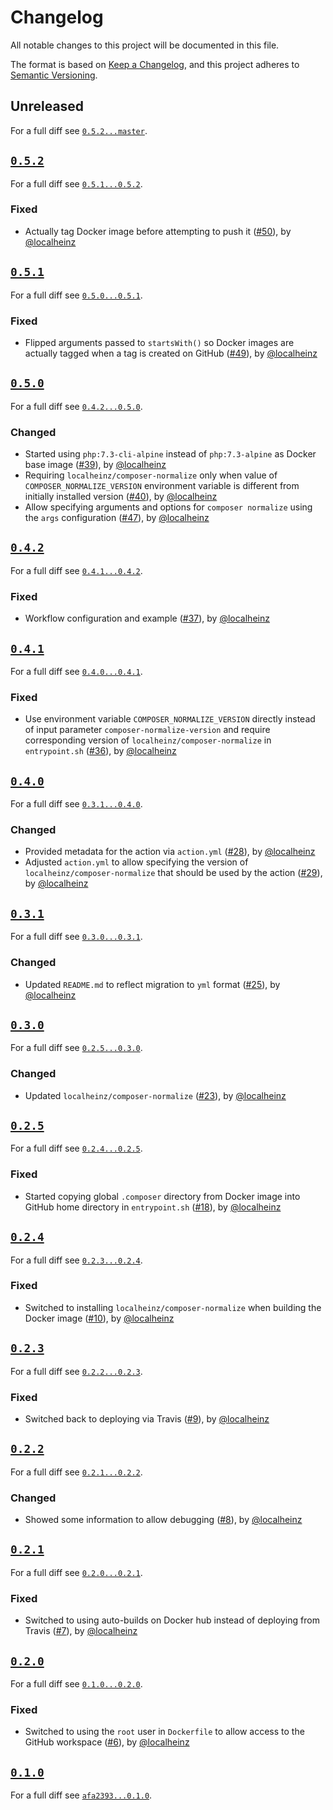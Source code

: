 # Changelog

All notable changes to this project will be documented in this file.

The format is based on [Keep a Changelog](https://keepachangelog.com/en/1.0.0/), and this project adheres to [Semantic Versioning](https://semver.org/spec/v2.0.0.html).

## Unreleased

For a full diff see [`0.5.2...master`][0.5.2...master].

## [`0.5.2`][0.5.2]

For a full diff see [`0.5.1...0.5.2`][0.5.1...0.5.2].

### Fixed

* Actually tag Docker image before attempting to push it ([#50]), by [@localheinz]

## [`0.5.1`][0.5.1]

For a full diff see [`0.5.0...0.5.1`][0.5.0...0.5.1].

### Fixed

* Flipped arguments passed to `startsWith()` so Docker images are actually tagged when a tag is created on GitHub ([#49]), by [@localheinz]

## [`0.5.0`][0.5.0]

For a full diff see [`0.4.2...0.5.0`][0.4.2...0.5.0].

### Changed

* Started using `php:7.3-cli-alpine` instead of `php:7.3-alpine` as Docker base image ([#39]), by [@localheinz]
* Requiring `localheinz/composer-normalize` only when value of `COMPOSER_NORMALIZE_VERSION` environment variable is different from initially installed version ([#40]), by [@localheinz]
* Allow specifying arguments and options for `composer normalize` using the `args` configuration ([#47]), by [@localheinz]

## [`0.4.2`][0.4.2]

For a full diff see [`0.4.1...0.4.2`][0.4.1...0.4.2].

### Fixed

* Workflow configuration and example ([#37]), by [@localheinz]

## [`0.4.1`][0.4.1]

For a full diff see [`0.4.0...0.4.1`][0.4.0...0.4.1].

### Fixed

* Use environment variable `COMPOSER_NORMALIZE_VERSION` directly instead of input parameter `composer-normalize-version` and require corresponding version of `localheinz/composer-normalize` in `entrypoint.sh` ([#36]), by [@localheinz]

## [`0.4.0`][0.4.0]

For a full diff see [`0.3.1...0.4.0`][0.3.1...0.4.0].

### Changed

* Provided metadata for the action via `action.yml` ([#28]), by [@localheinz]
* Adjusted `action.yml` to allow specifying the version of `localheinz/composer-normalize` that should be used by the action ([#29]), by [@localheinz]

## [`0.3.1`][0.3.1]

For a full diff see [`0.3.0...0.3.1`][0.3.0...0.3.1].

### Changed

* Updated `README.md` to reflect migration to `yml` format ([#25]), by [@localheinz]

## [`0.3.0`][0.3.0]

For a full diff see [`0.2.5...0.3.0`][0.2.5...0.3.0].

### Changed

* Updated `localheinz/composer-normalize` ([#23]), by [@localheinz]

## [`0.2.5`][0.2.5]

For a full diff see [`0.2.4...0.2.5`][0.2.4...0.2.5].

### Fixed

* Started copying global `.composer` directory from Docker image into GitHub home directory in `entrypoint.sh` ([#18]), by [@localheinz]

## [`0.2.4`][0.2.4]

For a full diff see [`0.2.3...0.2.4`][0.2.3...0.2.4].

### Fixed

* Switched to installing `localheinz/composer-normalize` when building the Docker image ([#10]), by [@localheinz]

## [`0.2.3`][0.2.3]

For a full diff see [`0.2.2...0.2.3`][0.2.2...0.2.3].

### Fixed

* Switched back to deploying via Travis ([#9]), by [@localheinz]

## [`0.2.2`][0.2.2]

For a full diff see [`0.2.1...0.2.2`][0.2.1...0.2.2].

### Changed

* Showed some information to allow debugging ([#8]), by [@localheinz]

## [`0.2.1`][0.2.1]

For a full diff see [`0.2.0...0.2.1`][0.2.0...0.2.1].

### Fixed

* Switched to using auto-builds on Docker hub instead of deploying from Travis ([#7]), by [@localheinz]

## [`0.2.0`][0.2.0]

For a full diff see [`0.1.0...0.2.0`][0.1.0...0.2.0].

### Fixed

* Switched to using the `root` user in `Dockerfile` to allow access to the GitHub workspace ([#6]), by [@localheinz]

## [`0.1.0`][0.1.0]

For a full diff see [`afa2393...0.1.0`][afa2393...0.1.0].

[0.1.0]: https://github.com/localheinz/composer-normalize-action/releases/tag/0.1.0
[0.2.0]: https://github.com/localheinz/composer-normalize-action/releases/tag/0.2.0
[0.2.1]: https://github.com/localheinz/composer-normalize-action/releases/tag/0.2.1
[0.2.2]: https://github.com/localheinz/composer-normalize-action/releases/tag/0.2.2
[0.2.3]: https://github.com/localheinz/composer-normalize-action/releases/tag/0.2.3
[0.2.4]: https://github.com/localheinz/composer-normalize-action/releases/tag/0.2.4
[0.2.5]: https://github.com/localheinz/composer-normalize-action/releases/tag/0.2.5
[0.3.0]: https://github.com/localheinz/composer-normalize-action/releases/tag/0.3.0
[0.3.1]: https://github.com/localheinz/composer-normalize-action/releases/tag/0.3.1
[0.4.0]: https://github.com/localheinz/composer-normalize-action/releases/tag/0.4.0
[0.4.1]: https://github.com/localheinz/composer-normalize-action/releases/tag/0.4.1
[0.4.2]: https://github.com/localheinz/composer-normalize-action/releases/tag/0.4.2
[0.5.0]: https://github.com/localheinz/composer-normalize-action/releases/tag/0.5.0
[0.5.1]: https://github.com/localheinz/composer-normalize-action/releases/tag/0.5.1
[0.5.2]: https://github.com/localheinz/composer-normalize-action/releases/tag/0.5.2


[afa2393...0.1.0]: https://github.com/localheinz/composer-normalize-action/compare/afa2393...0.1.0
[0.1.0...0.2.0]: https://github.com/localheinz/composer-normalize-action/compare/0.1.0...0.2.0
[0.2.0...0.2.1]: https://github.com/localheinz/composer-normalize-action/compare/0.2.0...0.2.1
[0.2.1...0.2.2]: https://github.com/localheinz/composer-normalize-action/compare/0.2.1...0.2.2
[0.2.2...0.2.3]: https://github.com/localheinz/composer-normalize-action/compare/0.2.2...0.2.3
[0.2.3...0.2.4]: https://github.com/localheinz/composer-normalize-action/compare/0.2.3...0.2.4
[0.2.4...0.2.5]: https://github.com/localheinz/composer-normalize-action/compare/0.2.4...0.2.5
[0.2.5...0.3.0]: https://github.com/localheinz/composer-normalize-action/compare/0.2.5...0.3.0
[0.3.0...0.3.1]: https://github.com/localheinz/composer-normalize-action/compare/0.3.0...0.3.1
[0.3.1...0.4.0]: https://github.com/localheinz/composer-normalize-action/compare/0.3.1...0.4.10
[0.4.0...0.4.1]: https://github.com/localheinz/composer-normalize-action/compare/0.4.0...0.4.1
[0.4.1...0.4.2]: https://github.com/localheinz/composer-normalize-action/compare/0.4.1...0.4.2
[0.4.2...0.5.0]: https://github.com/localheinz/composer-normalize-action/compare/0.4.2...0.5.0
[0.5.0...0.5.1]: https://github.com/localheinz/composer-normalize-action/compare/0.5.0...0.5.1
[0.5.1...0.5.2]: https://github.com/localheinz/composer-normalize-action/compare/0.5.1...0.5.2
[0.5.2...master]: https://github.com/localheinz/composer-normalize-action/compare/0.5.2...master

[#6]: https://github.com/localheinz/composer-normalize-action/pull/6
[#7]: https://github.com/localheinz/composer-normalize-action/pull/7
[#8]: https://github.com/localheinz/composer-normalize-action/pull/8
[#9]: https://github.com/localheinz/composer-normalize-action/pull/9
[#10]: https://github.com/localheinz/composer-normalize-action/pull/10
[#18]: https://github.com/localheinz/composer-normalize-action/pull/18
[#23]: https://github.com/localheinz/composer-normalize-action/pull/23
[#25]: https://github.com/localheinz/composer-normalize-action/pull/25
[#28]: https://github.com/localheinz/composer-normalize-action/pull/28
[#29]: https://github.com/localheinz/composer-normalize-action/pull/29
[#36]: https://github.com/localheinz/composer-normalize-action/pull/36
[#37]: https://github.com/localheinz/composer-normalize-action/pull/37
[#39]: https://github.com/localheinz/composer-normalize-action/pull/39
[#40]: https://github.com/localheinz/composer-normalize-action/pull/40
[#47]: https://github.com/localheinz/composer-normalize-action/pull/47
[#49]: https://github.com/localheinz/composer-normalize-action/pull/49
[#50]: https://github.com/localheinz/composer-normalize-action/pull/50

[@localheinz]: https://github.com/localheinz
